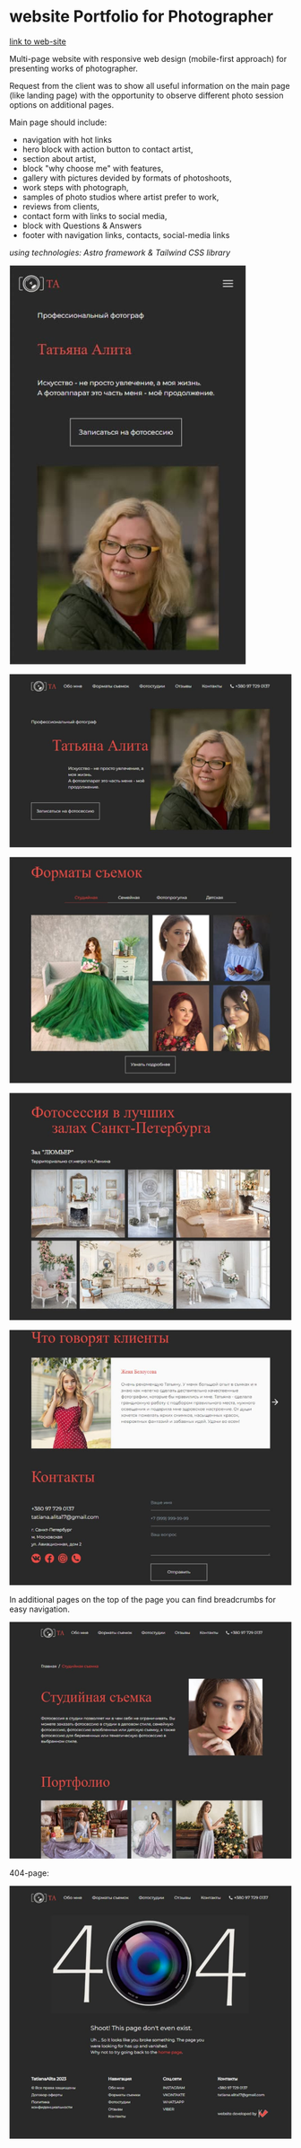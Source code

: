 # website Portfolio for Photographer

[link to web-site](https://ta-photograph.netlify.app/) 

Multi-page website with responsive web design (mobile-first approach) for presenting works of photographer.

Request from the client was to show all useful information on the main page (like landing page) with the opportunity to observe different photo session options on additional pages.

Main page should include:
- navigation with hot links
- hero block with action button to contact artist,
- section about artist,
- block "why choose me" with features,
- gallery with pictures devided by formats of photoshoots,
- work steps with photograph,
- samples of photo studios where artist prefer to work,
- reviews from clients,
- contact form with links to social media,
- block with Questions & Answers
- footer with navigation links, contacts, social-media links

*using technologies: Astro framework & Tailwind CSS library*

![Main Page - mobile](https://github.com/Lerik13/photograph-portfolio-tanya/blob/main/screenshots/0.jpg)

![Main Page](https://github.com/Lerik13/photograph-portfolio-tanya/blob/main/screenshots/1.jpg)

![Formats of photoshoots](https://github.com/Lerik13/photograph-portfolio-tanya/blob/main/screenshots/2.jpg)

![Photo studios](https://github.com/Lerik13/photograph-portfolio-tanya/blob/main/screenshots/3.jpg)

![Contact Form](https://github.com/Lerik13/photograph-portfolio-tanya/blob/main/screenshots/4.jpg)

In additional pages on the top of the page you can find breadcrumbs for easy navigation.

![Contact Form](https://github.com/Lerik13/photograph-portfolio-tanya/blob/main/screenshots/5.jpg)

404-page:

![Contact Form](https://github.com/Lerik13/photograph-portfolio-tanya/blob/main/screenshots/404.jpg)
